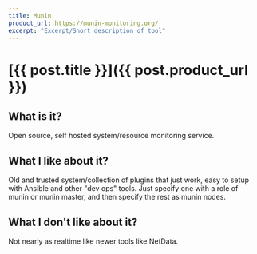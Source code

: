 ```yaml
---
title: Munin 
product_url: https://munin-monitoring.org/
excerpt: "Excerpt/Short description of tool"
---
```

# [{{ post.title }}]({{ post.product_url }})

## What is it? 
Open source, self hosted system/resource monitoring service. 

## What I like about it? 

Old and trusted system/collection of plugins that just work, easy to setup with Ansible and other "dev ops" tools. Just specify one with a role of munin or munin master, and then specify the rest as munin nodes. 


## What I don't like about it? 

Not nearly as realtime like newer tools like NetData. 